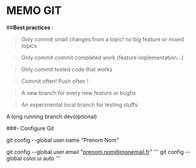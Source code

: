 # MEMO GIT


##**Best practices** :

> Only commit small changes from a topic! no big feature or mixed topics 

> Only commit commit completed work  (feature implementation...) 

> Only commit tested code that works 

> Commit often! Push often ! 

> A new branch for every new feature or bugfix 

>An experimental local branch for testing stuffs 

A long running branch dev(optional)

###- Configure Git

git config --global user.name "Prenom Nom"

git config --global user.email "prenom.nom@monemail.fr"
'''
git config --global color.ui auto
'''

